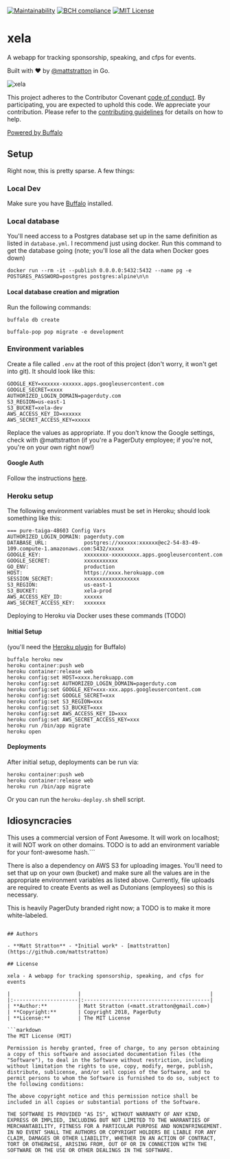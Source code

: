 [![Maintainability](https://api.codeclimate.com/v1/badges/ece4873a022c341da7de/maintainability)](https://codeclimate.com/github/mattstratton/xela/maintainability) [![BCH compliance](https://bettercodehub.com/edge/badge/mattstratton/xela?branch=master)](https://bettercodehub.com/) [![MIT License](https://img.shields.io/badge/License-MIT-yellow.svg)](LICENSE)

# xela

A webapp for tracking sponsorship, speaking, and cfps for events.

Built with :heart: by [@mattstratton](https://github.com/mattstratton) in Go.


![xela](https://raw.githubusercontent.com/mattstratton/xela/master/assets/images/xela-logo.png)


This project adheres to the Contributor Covenant [code of conduct](CODE_OF_CONDUCT.md). By participating, you are expected to uphold this code. We appreciate your contribution. Please refer to the [contributing guidelines](CONTRIBUTING.md) for details on how to help.

[Powered by Buffalo](http://gobuffalo.io)

## Setup

Right now, this is pretty sparse. A few things:

### Local Dev

Make sure you have [Buffalo](http://gobuffalo.io) installed.

### Local database

You'll need access to a Postgres database set up in the same definition as listed in `database.yml`. I recommend just using docker. Run this command to get the database going (note; you'll lose all the data when Docker goes down)

```
docker run --rm -it --publish 0.0.0.0:5432:5432 --name pg -e POSTGRES_PASSWORD=postgres postgres:alpine\n\n
```
#### Local database creation and migration

Run the following commands:

`buffalo db create`

`buffalo-pop pop migrate -e development`


### Environment variables

Create a file called `.env` at the root of this project (don't worry, it won't get into git). It should look like this:

```
GOOGLE_KEY=xxxxxx-xxxxxx.apps.googleusercontent.com
GOOGLE_SECRET=xxxx
AUTHORIZED_LOGIN_DOMAIN=pagerduty.com
S3_REGION=us-east-1
S3_BUCKET=xela-dev
AWS_ACCESS_KEY_ID=xxxxxx
AWS_SECRET_ACCESS_KEY=xxxxx
```

Replace the values as appropriate. If you don't know the Google settings, check with @mattstratton (if you're a PagerDuty employee; if you're not, you're on your own right now!)

#### Google Auth

Follow the instructions [here](https://github.com/mattstratton/xela/blob/master/xela-google-auth.pdf).

### Heroku setup

The following environment variables must be set in Heroku; should look something like this:

```
=== pure-taiga-48603 Config Vars
AUTHORIZED_LOGIN_DOMAIN: pagerduty.com
DATABASE_URL:            postgres://xxxxxx:xxxxxx@ec2-54-83-49-109.compute-1.amazonaws.com:5432/xxxxx
GOOGLE_KEY:              xxxxxxxx-xxxxxxxxx.apps.googleusercontent.com
GOOGLE_SECRET:           xxxxxxxxxxx
GO_ENV:                  production
HOST:                    https://xxxx.herokuapp.com
SESSION_SECRET:          xxxxxxxxxxxxxxxxxx
S3_REGION:               us-east-1
S3_BUCKET:               xela-prod
AWS_ACCESS_KEY_ID:       xxxxxx
AWS_SECRET_ACCESS_KEY:   xxxxxxx
```

Deploying to Heroku via Docker uses these commands (TODO)

#### Initial Setup

(you'll need the [Heroku plugin](https://github.com/gobuffalo/buffalo-heroku) for Buffalo)
```
buffalo heroku new
heroku container:push web
heroku container:release web
heroku config:set HOST=xxxx.herokuapp.com
heroku config:set AUTHORIZED_LOGIN_DOMAIN=pagerduty.com
heroku config:set GOOGLE_KEY=xxx-xxx.apps.googleusercontent.com
heroku config:set GOOGLE_SECRET=xxx
heroku config:set S3_REGION=xxx
heroku config:set S3_BUCKET=xxx
heroku config:set AWS_ACCESS_KEY_ID=xxx
heroku config:set AWS_SECRET_ACCESS_KEY=xxx
heroku run /bin/app migrate
heroku open
```

#### Deployments

After initial setup, deployments can be run via:

```
heroku container:push web
heroku container:release web
heroku run /bin/app migrate
```

Or you can run the `heroku-deploy.sh` shell script.

## Idiosyncracies

This uses a commercial version of Font Awesome. It will work on localhost; it will NOT work on other domains. TODO is to add an environment variable for your font-awesome hash.```

There is also a dependency on AWS S3 for uploading images. You'll need to set that up on your own (bucket) and make sure all the values are in the appropriate environment variables as listed above. Currently, file uploads are required to create Events as well as Dutonians (employees) so this is necessary.

This is heavily PagerDuty branded right now; a TODO is to make it more white-labeled.

```

## Authors

- **Matt Stratton** - *Initial work* - [mattstratton](https://github.com/mattstratton)

## License

xela - A webapp for tracking sponsorship, speaking, and cfps for events

|                      |                                          |
|:---------------------|:-----------------------------------------|
| **Author:**          | Matt Stratton (<matt.stratton@gmail.com>)
| **Copyright:**       | Copyright 2018, PagerDuty
| **License:**         | The MIT License

```markdown
The MIT License (MIT)

Permission is hereby granted, free of charge, to any person obtaining a copy of this software and associated documentation files (the "Software"), to deal in the Software without restriction, including without limitation the rights to use, copy, modify, merge, publish, distribute, sublicense, and/or sell copies of the Software, and to permit persons to whom the Software is furnished to do so, subject to the following conditions:

The above copyright notice and this permission notice shall be included in all copies or substantial portions of the Software.

THE SOFTWARE IS PROVIDED "AS IS", WITHOUT WARRANTY OF ANY KIND, EXPRESS OR IMPLIED, INCLUDING BUT NOT LIMITED TO THE WARRANTIES OF MERCHANTABILITY, FITNESS FOR A PARTICULAR PURPOSE AND NONINFRINGEMENT. IN NO EVENT SHALL THE AUTHORS OR COPYRIGHT HOLDERS BE LIABLE FOR ANY CLAIM, DAMAGES OR OTHER LIABILITY, WHETHER IN AN ACTION OF CONTRACT, TORT OR OTHERWISE, ARISING FROM, OUT OF OR IN CONNECTION WITH THE SOFTWARE OR THE USE OR OTHER DEALINGS IN THE SOFTWARE.

```